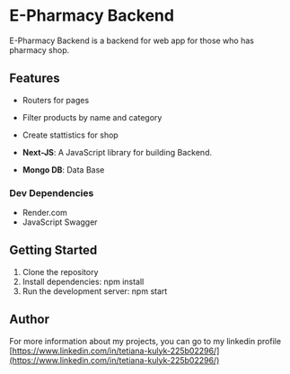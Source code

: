 # E-Pharmacy Backend

E-Pharmacy Backend is a backend for web app for those who has pharmacy shop.

## Features

- Routers for pages
- Filter products by name and category
- Create stattistics for shop

- **Next-JS**: A JavaScript library for building Backend.
- **Mongo DB**: Data Base

### Dev Dependencies

- Render.com
- JavaScript
  Swagger

## Getting Started

1. Clone the repository
2. Install dependencies: npm install
3. Run the development server: npm start

## Author

For more information about my projects, you can go to my linkedin profile
[https://www.linkedin.com/in/tetiana-kulyk-225b02296/](https://www.linkedin.com/in/tetiana-kulyk-225b02296/)
